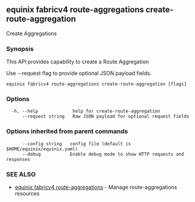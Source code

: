 ## equinix fabricv4 route-aggregations create-route-aggregation

Create Aggregations

### Synopsis

This API provides capability to create a Route Aggregation

Use --request flag to provide optional JSON payload fields.

```
equinix fabricv4 route-aggregations create-route-aggregation [flags]
```

### Options

```
  -h, --help             help for create-route-aggregation
      --request string   Raw JSON payload for optional request fields
```

### Options inherited from parent commands

```
      --config string   config file (default is $HOME/equinix/equinix.yaml)
      --debug           Enable debug mode to show HTTP requests and responses
```

### SEE ALSO

* [equinix fabricv4 route-aggregations](equinix_fabricv4_route-aggregations.md)	 - Manage route-aggregations resources

